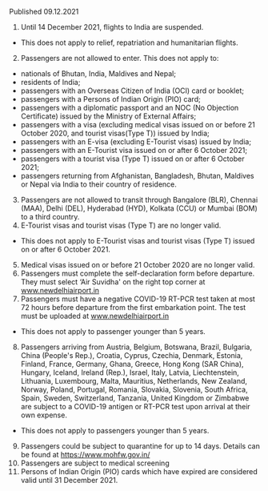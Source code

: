 Published 09.12.2021
1. Until 14 December 2021, flights to India are suspended.
- This does not apply to relief, repatriation and humanitarian flights.
2. Passengers are not allowed to enter.
This does not apply to:
- nationals of Bhutan, India, Maldives and Nepal;
- residents of India;
- passengers with an Overseas Citizen of India (OCI) card or booklet;
- passengers with a Persons of Indian Origin (PIO) card;
- passengers with a diplomatic passport and an NOC (No Objection Certificate) issued by the Ministry of External Affairs;
- passengers with a visa (excluding medical visas issued on or before 21 October 2020, and tourist visas(Type T)) issued by India;
- passengers with an E-visa (excluding E-Tourist visas) issued by India;
- passengers with an E-Tourist visa issued on or after 6 October 2021;
- passengers with a tourist visa (Type T) issued on or after 6 October 2021;
- passengers returning from Afghanistan, Bangladesh, Bhutan, Maldives or Nepal via India to their country of residence.
3. Passengers are not allowed to transit through Bangalore (BLR), Chennai (MAA), Delhi (DEL), Hyderabad (HYD), Kolkata (CCU) or Mumbai (BOM) to a third country.
4. E-Tourist visas and tourist visas (Type T) are no longer valid.
- This does not apply to E-Tourist visas and tourist visas (Type T) issued on or after 6 October 2021.
5. Medical visas issued on or before 21 October 2020 are no longer valid.
6. Passengers must complete the self-declaration form before departure. They must select ‘Air Suvidha' on the right top corner at <a href="http://www.newdelhiairport.in">www.newdelhiairport.in</a>
7. Passengers must have a negative COVID-19 RT-PCR test taken at most 72 hours before departure from the first embarkation point. The test must be uploaded at <a href="http://www.newdelhiairport.in">www.newdelhiairport.in</a>
- This does not apply to passenger younger than 5 years.
8. Passengers arriving from Austria, Belgium, Botswana, Brazil, Bulgaria, China (People's Rep.), Croatia, Cyprus, Czechia, Denmark, Estonia, Finland, France, Germany, Ghana, Greece, Hong Kong (SAR China), Hungary, Iceland, Ireland (Rep.), Israel, Italy, Latvia, Liechtenstein, Lithuania, Luxembourg, Malta, Mauritius, Netherlands, New Zealand, Norway, Poland, Portugal, Romania, Slovakia, Slovenia, South Africa, Spain, Sweden, Switzerland, Tanzania, United Kingdom or Zimbabwe are subject to a COVID-19 antigen or RT-PCR test upon arrival at their own expense.
- This does not apply to passengers younger than 5 years.
9. Passengers could be subject to quarantine for up to 14 days. Details can be found at <a href="https://www.mohfw.gov.in/">https://www.mohfw.gov.in/</a>
10. Passengers are subject to medical screening
11. Persons of Indian Origin (PIO) cards which have expired are considered valid until 31 December 2021.